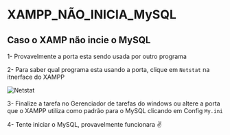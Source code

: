# XAMPP_NÃO_INICIA_MySQL

## Caso o XAMP não incie o MySQL 

1- Provavelmente a porta esta sendo usada por outro programa

2- Para saber qual programa esta usando a porta, clique em ```Netstat``` na itnerface do XAMPP   

![Netstat](https://user-images.githubusercontent.com/79819298/137984015-89c5e00e-f7b7-4eab-a90e-cb72058969e5.JPG)

3- Finalize a tarefa no Gerenciador de tarefas do windows ou altere a porta que o XAMPP utiliza como padrão para o MySQL clicando em Config ```My.ini```  

4- Tente iniciar o MySQL, provavelmente funcionara ✌
